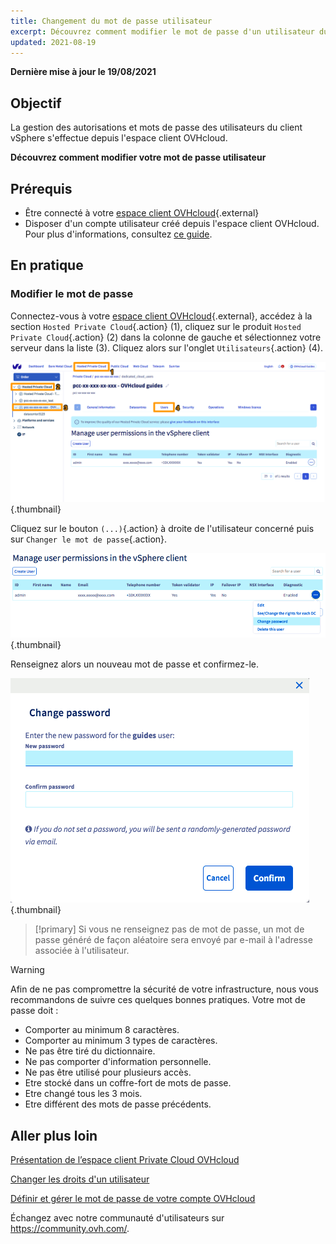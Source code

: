 ```yaml
---
title: Changement du mot de passe utilisateur
excerpt: Découvrez comment modifier le mot de passe d'un utilisateur du client vSphere depuis votre espace client OVHcloud
updated: 2021-08-19
---
```


**Dernière mise à jour le 19/08/2021**

## Objectif

La gestion des autorisations et mots de passe des utilisateurs du client vSphere s'effectue depuis l'espace client OVHcloud.

**Découvrez comment modifier votre mot de passe utilisateur**

## Prérequis

- Être connecté à votre [espace client OVHcloud](https://ca.ovh.com/auth/?action=gotomanager&from=https://www.ovh.com/ca/fr/&ovhSubsidiary=qc){.external}
- Disposer d'un compte utilisateur créé depuis l'espace client OVHcloud. Pour plus d'informations, consultez [ce guide](/pages/hosted_private_cloud/hosted_private_cloud_powered_by_vmware/manager_ovh_private_cloud#utilisateurs).

## En pratique

### Modifier le mot de passe

Connectez-vous à votre [espace client OVHcloud](https://ca.ovh.com/auth/?action=gotomanager&from=https://www.ovh.com/ca/fr/&ovhSubsidiary=qc){.external}, accédez à la section `Hosted Private Cloud`{.action} (1), cliquez sur le produit `Hosted Private Cloud`{.action} (2) dans la colonne de gauche et sélectionnez votre serveur dans la liste (3). Cliquez alors sur l'onglet `Utilisateurs`{.action} (4).

![acces espace client](images/userpassword1b.png){.thumbnail}

Cliquez sur le bouton `(...)`{.action} à droite de l'utilisateur concerné puis sur `Changer le mot de passe`{.action}.

![modifier mot de passe](images/userpassword2b.png){.thumbnail}

Renseignez alors un nouveau mot de passe et confirmez-le.

![modifier mot de passe](images/userpassword3b.png){.thumbnail}

> [!primary]
> Si vous ne renseignez pas de mot de passe, un mot de passe généré de façon aléatoire sera envoyé par e-mail à l'adresse associée à l'utilisateur.
>

> [!warning]
>
>Afin de ne pas compromettre la sécurité de votre infrastructure, nous vous recommandons de suivre ces quelques bonnes pratiques. Votre mot de passe doit :
>
> - Comporter au minimum 8 caractères.
> - Comporter au minimum 3 types de caractères.
> - Ne pas être tiré du dictionnaire.
> - Ne pas comporter d'information personnelle.
> - Ne pas être utilisé pour plusieurs accès.
> - Etre stocké dans un coffre-fort de mots de passe.
> - Etre changé tous les 3 mois.
> - Etre différent des mots de passe précédents.
>

## Aller plus loin

[Présentation de l’espace client Private Cloud OVHcloud](/pages/hosted_private_cloud/hosted_private_cloud_powered_by_vmware/manager_ovh_private_cloud)

[Changer les droits d'un utilisateur](/pages/hosted_private_cloud/hosted_private_cloud_powered_by_vmware/change_users_rights)

[Définir et gérer le mot de passe de votre compte OVHcloud](/pages/account_and_service_management/account_information/manage-ovh-password)

Échangez avec notre communauté d'utilisateurs sur <https://community.ovh.com/>.
